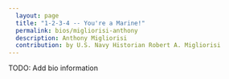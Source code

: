```yaml
---
  layout: page
  title: "1-2-3-4 -- You're a Marine!" 
  permalink: bios/migliorisi-anthony
  description: Anthony Migliorisi 
  contribution: by U.S. Navy Historian Robert A. Migliorisi
---
```


TODO: Add bio information